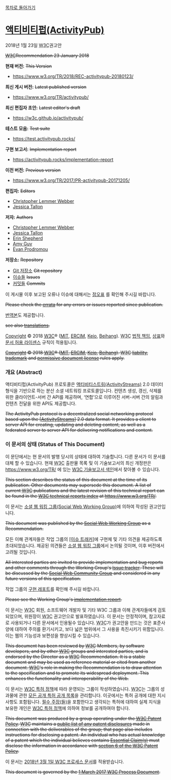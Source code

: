 [목차로 돌아가기](ActivityPubContents.md)

# [액티비티펍(ActivityPub)](https://www.w3.org/TR/activitypub) 

2018년 1월 23일 <abbr title="World Wide Web Consortium">W3C</abbr>권고안

~~<abbr title="World Wide Web Consortium">W3C</abbr>Recommendation 23 January 2018~~

**현재 버전:** ~~This Version~~
* https://www.w3.org/TR/2018/REC-activitypub-20180123/

**최신 게시 버전:** ~~Latest published version~~
* https://www.w3.org/TR/activitypub/

**최신 편집자 초안:** ~~Latest editor's draft~~
* https://w3c.github.io/activitypub/

**테스트 모음:** ~~Test suite~~
* https://test.activitypub.rocks/

**구현 보고서:** ~~Implementation report~~
* https://activitypub.rocks/implementation-report

**이전 버전:** ~~Previous version~~
* https://www.w3.org/TR/2017/PR-activitypub-20171205/

**편집자:** ~~Editors~~
* [Christopher Lemmer Webber](https://dustycloud.org/)
* [Jessica Tallon](https://tsyesika.se/)

**저자:** ~~Authors~~
* [Christopher Lemmer Webber](https://dustycloud.org/)
* [Jessica Tallon](https://tsyesika.se/)
* [Erin Shepherd](http://erinshepherd.net/)
* [Amy Guy](https://rhiaro.co.uk/)
* [Evan Prodromou](https://en.wikipedia.org/wiki/Evan_Prodromou)

**저장소:** ~~Repository~~
* [Git 저장소](https://github.com/w3c/activitypub) ~~Git repository~~
* [이슈들](https://github.com/w3c/activitypub/issues) ~~Issues~~
* [커밋들](https://github.com/w3c/activitypub/commits/gh-pages) ~~Commits~~

[//]: # "참조: [(W3C)웹 콘텐츠 접근성 지침 (WCAG) 2.1](http://www.kwacc.or.kr/WAI/wcag21/)"

이 게시물 이후 보고된 오류나 이슈에 대해서는 [정오표](https://www.w3.org/wiki/ActivityPub_errata) 를 확인해 주시길 바랍니다.

~~Please check the [errata](https://www.w3.org/wiki/ActivityPub_errata) for any errors or issues reported since publication.~~

[//]: # "참조: [(W3C)Role 속성 1.0](https://techhtml.github.io/role-attribute/)"

[번역본](http://www.w3.org/2003/03/Translations/byTechnology?technology=activitypub)도 제공합니다.

~~see also [translations](http://www.w3.org/2003/03/Translations/byTechnology?technology=activitypub).~~ 

[//]: # "참조: [(W3C)Role 속성 1.0](https://techhtml.github.io/role-attribute/)"
[//]: # "참조: [(W3C)성능 타임라인](https://techhtml.github.io/performance-timeline/)"

[Copyright](https://www.w3.org/Consortium/Legal/ipr-notice#Copyright) © 2018 [<abbr title="World Wide Web Consortium">W3C</abbr>](https://www.w3.org/)® (<abbr title="매사추세츠 공과대학교">[MIT](https://www.csail.mit.edu/)</abbr>, <abbr title="European Research Consortium for Informatics and Mathematics">[ERCIM](https://www.ercim.eu/)</abbr>, [Keio](https://www.keio.ac.jp/), [Beihang](http://ev.buaa.edu.cn/)). <abbr title="World Wide Web Consortium">W3C</abbr> [법적 책임](https://www.w3.org/Consortium/Legal/ipr-notice#Legal_Disclaimer), [상표](https://www.w3.org/Consortium/Legal/ipr-notice#W3C_Trademarks)와 [문서 허용 라이센스](https://www.w3.org/Consortium/Legal/2015/copyright-software-and-document) 규칙이 적용됩니다.

~~[Copyright](https://www.w3.org/Consortium/Legal/ipr-notice#Copyright) © 2018 [<abbr title="World Wide Web Consortium">W3C</abbr>](https://www.w3.org/)® (<abbr title="Massachusetts Institute of Technology">[MIT](https://www.csail.mit.edu/)</abbr>, <abbr title="European Research Consortium for Informatics and Mathematics">[ERCIM](https://www.ercim.eu/)</abbr>, [Keio](https://www.keio.ac.jp/), [Beihang](http://ev.buaa.edu.cn/)). <abbr title="World Wide Web Consortium">W3C</abbr> [liability](https://www.w3.org/Consortium/Legal/ipr-notice#Legal_Disclaimer), [trademark](https://www.w3.org/Consortium/Legal/ipr-notice#W3C_Trademarks) and [permissive document license](https://www.w3.org/Consortium/Legal/2015/copyright-software-and-document) rules apply.~~

[//]: # "참조: [(W3C)웹 콘텐츠 접근성 지침 (WCAG) 2.1](http://www.kwacc.or.kr/WAI/wcag21/)"

### 개요 (Abstract)

액티비티펍(ActivityPub) 프로토콜은 [액티비티스트림(ActivityStreams)](https://www.w3.org/TR/activitypub/#bib-ActivityStreams) 2.0 데이터 형식을 기반으로 하는 분산 소셜 네트워킹 프로토콜입니다. 컨텐츠 생성, 갱신, 삭제를 위한 클라이언트-서버 간 API를 제공하며, ‘연합’으로 이루어진 서버-서버 간의 알림과 컨텐츠 전달을 위한 API도 제공합니다.

~~The ActivityPub protocol is a decentralized social networking protocol based upon the [[ActivityStreams](https://www.w3.org/TR/activitypub/#bib-ActivityStreams)] 2.0 data format. It provides a client to server API for creating, updating and deleting content, as well as a federated server to server API for delivering notifications and content.~~

[//]: # "'Client to Server'를 '클라이언트와 서버간' 으로 번역하였듯 단방향이 아닌 양방향으로 해석될 여지가 있으나 이를 의도하는게 맞다고 판단되어 A와B간(사이)로 번역하였습니다. 차후 챕터 번역시 해당 내용이 오류였다고 생각이 들 경우 수정하겠습니다(//TODO)"

[//]: # "해당 내용은 사전에 작성되어있던 ActivityPub Chapter1의 번역되어 있던 Intro부분을 참조하였습니다. 일단 해당 번역과 차이나는 부분은: {탈중앙화->분산, CRUD->생성/갱신/삭제} 정도인 것 같습니다. (//TODO)"

[//]: # "원문중 'federated server to server' 부분을 '[연합]으로 이루어진 서버-서버간' 으로 번역하거나 '연합서버-서버 간' 으로 번역할 수 있는 선택지에서 일단은 전자를 택하겠습니다. 차후에 의미 전달이 명확하지 않았다 판단될 경우에는 수정하겠습니다. (//TODO)"

### 이 문서의 상태 (Status of This Document)

이 문단에서는 현 문서의 발행 당시의 상태에 대하여 기술합니다. 다른 문서가 이 문서를 대체 할 수 있습니다. 현재 <abbr title="World Wide Web Consortium">W3C</abbr> 출판물 목록 및 이 기술보고서의 최신 개정판은 https://www.w3.org/TR/ 에 있는 [<abbr title="World Wide Web Consortium">W3C</abbr> 기술보고서 색인](https://www.w3.org/TR/)에서 찾아볼 수 있습니다.

~~This section describes the status of this document at the time of its publication. Other documents may supersede this document. A list of current <abbr title="World Wide Web Consortium">W3C</abbr> publications and the latest revision of this technical report can be found in the [<abbr title="World Wide Web Consortium">W3C</abbr> technical reports index](https://www.w3.org/TR/) at https://www.w3.org/TR/.~~

[//]: # "참조: [(W3C)검증가능한 크리덴셜 데이터 모델 1.0](https://ssimeetupkorea.github.io/vc-data-model/)"

이 문서는 [소셜 웹 워킹 그룹(Social Web Working Group)](https://www.w3.org/Social/WG)에 의하여 작성된 권고안입니다.

~~This document was published by the [Social Web Working Group](https://www.w3.org/Social/WG) as a Recommendation.~~

모든 이해 관계자들은 작업 그룹의 [[이슈 트래커]](https://github.com/w3c/activitypub/issues)에 구현체 및 기타 의견을 제공하도록 초대되었습니다. 제공된 의견들은 [소셜 웹 워킹 그룹](https://www.w3.org/Social/WG)에서 논의될 것이며, 이후 버전에서 고려될 것입니다.

~~All interested parties are invited to provide implementation and bug reports and other comments through the Working Group's [Issue tracker](https://github.com/w3c/activitypub/issues). These will be discussed by the [Social Web Community Group](http://www.w3.org/wiki/SocialCG) and considered in any future versions of this specification.~~

[//]: # "참조: [(W3C)Role 속성 1.0](https://techhtml.github.io/role-attribute/)"
[//]: # "참조: [(W3C)웹 콘텐츠 접근성 지침 2.1](http://www.kwacc.or.kr/WAI/wcag21/)"
[//]: # "참조: [(W3C)Web Content Accessibility Guidelines 2.1](https://www.w3.org/TR/WCAG21/)"
[//]: # "참조: [(W3C)Web内容无障碍指南2.1](https://www.w3.org/Translations/WCAG21-zh/)"
[//]: # "의견: 조금더 다듬어야 할 것 같습니다. 관심있는 분들께서는~ 같은 형식도 괜찮을것 같습니다. (//TODO)"

작업 그룹의 [구현 레포트](https://activitypub.rocks/implementation-report)를 확인해 주시길 바랍니다.

~~Please see the Working Group's [implementation report](https://activitypub.rocks/implementation-report).~~

[//]: # "참조: [(W3C)미디어 쿼리](https://techhtml.github.io/css3-mediaqueries/)"

이 문서는 <abbr title="World Wide Web Consortium">W3C</abbr> 회원, 소프트웨어 개발자 및 기타 W3C 그룹과 이해 관계자들에게 검토되었으며, 위원장이 <abbr title="World Wide Web Consortium">W3C</abbr> 권고안으로 발표하였습니다. 이 문서는 안정적이며, 참고자료로 사용되거나 다른 문서에서 인용될수 있습니다. <abbr title="World Wide Web Consortium">W3C</abbr>가 권고안을 만드는 것은 표준사양에 대하여 주의를 환기시키고, 보다 넓은 범위에서 그 사용을 촉진시키기 위함입니다. 이는 웹의 기능성과 보편성을 향상시킬 수 있습니다.

~~This document has been reviewed by <abbr title="World Wide Web Consortium">W3C</abbr> Members, by software developers, and by other <abbr title="World Wide Web Consortium">W3C</abbr> groups and interested parties, and is endorsed by the Director as a <abbr title="World Wide Web Consortium">W3C</abbr> Recommendation. It is a stable document and may be used as reference material or cited from another document. <abbr title="World Wide Web Consortium">W3C</abbr>'s role in making the Recommendation is to draw attention to the specification and to promote its widespread deployment. This enhances the functionality and interoperability of the Web.~~

[//]: # "참조: [(W3C)웹 콘텐츠 접근성 지침 2.1](http://www.kwacc.or.kr/WAI/wcag21/)"
[//]: # "참조: [(W3C)성능 타임라인](https://techhtml.github.io/performance-timeline/)"
[//]: # "참조: [(W3C)웹 콘텐츠(의) 접근성(을 높이기 위한 제작) 지침 1.0](http://gregshin.pe.kr/wcag/wai-pageauth.html)"

이 문서는 [<abbr title="World Wide Web Consortium">W3C</abbr> 특허 정책](https://www.w3.org/Consortium/Patent-Policy/)에 따라 운영되는 그룹이 작성하였습니다. <abbr title="World Wide Web Consortium">W3C</abbr>는 그룹의 성과물에 관한 [모든 공개 특허 공개 목록](https://www.w3.org/2004/01/pp-impl/72531/status)을 관리합니다. 이곳에서는 특허 공개에 대한 지시사항도 포함됩니다. [필수 주장(들)](https://www.w3.org/Consortium/Patent-Policy/#def-essential)을 포함한다고 생각되는 특허에 대하여 실제 지식을 보유한 개인은 [<abbr title="World Wide Web Consortium">W3C</abbr> 특허 정책](https://www.w3.org/Consortium/Patent-Policy/#sec-Disclosure)에 의하여 정보를 공개하여야 합니다.

~~This document was produced by a group operating under the [<abbr title="World Wide Web Consortium">W3C</abbr> Patent Policy](https://www.w3.org/Consortium/Patent-Policy/). <abbr title="World Wide Web Consortium">W3C</abbr> maintains a [public list of any patent disclosures](https://www.w3.org/2004/01/pp-impl/72531/status) made in connection with the deliverables of the group; that page also includes instructions for disclosing a patent. An individual who has actual knowledge of a patent which the individual believes contains [Essential Claim(s)](https://www.w3.org/Consortium/Patent-Policy/#def-essential) must disclose the information in accordance with [section 6 of the <abbr title="World Wide Web Consortium">W3C</abbr> Patent Policy](https://www.w3.org/Consortium/Patent-Policy/#sec-Disclosure).~~

[//]: # "참조: [(W3C)웹 콘텐츠 접근성 지침 2.1](http://www.kwacc.or.kr/WAI/wcag21/)"
[//]: # "참조: [(W3C)성능 타임라인](https://techhtml.github.io/performance-timeline/)"
[//]: # "의견: 조금 더 다듬어야 할 것 같습니다. '모든 공개 특허 공개 목록'같이 불필요한 단어가 들어가 있는 듯한 느낌도 있습니다. (//TODO)"

이 문서는 [2018년 3월 1일 <abbr title="World Wide Web Consortium">W3C</abbr> 프로세스 문서](https://www.w3.org/2017/Process-20170301/)를 적용받습니다.

~~This document is governed by the [1 March 2017 <abbr title="World Wide Web Consortium">W3C</abbr> Process Document](https://www.w3.org/2017/Process-20170301/).~~

[//]: # "참조: [(W3C)웹 콘텐츠 접근성 지침 2.1](http://www.kwacc.or.kr/WAI/wcag21/)"
[//]: # "참조: [(W3C)Web内容无障碍指南2.1](https://www.w3.org/Translations/WCAG21-zh/)"